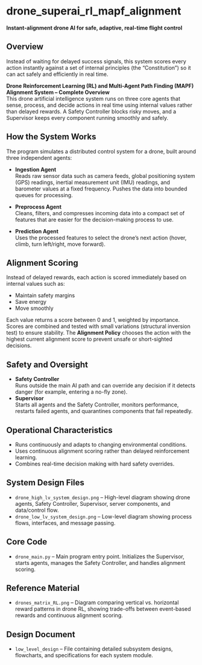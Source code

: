# drone_superai_rl_mapf_alignment 
**Instant-alignment drone AI for safe, adaptive, real-time flight control**

## Overview  
Instead of waiting for delayed success signals, this system scores every action instantly against a set of internal principles (the “Constitution”) so it can act safely and efficiently in real time.

**Drone Reinforcement Learning (RL) and Multi-Agent Path Finding (MAPF) Alignment System – Complete Overview**  
This drone artificial intelligence system runs on three core agents that sense, process, and decide actions in real time using internal values rather than delayed rewards. A Safety Controller blocks risky moves, and a Supervisor keeps every component running smoothly and safely.

## How the System Works  
The program simulates a distributed control system for a drone, built around three independent agents:

- **Ingestion Agent**  
  Reads raw sensor data such as camera feeds, global positioning system (GPS) readings, inertial measurement unit (IMU) readings, and barometer values at a fixed frequency. Pushes the data into bounded queues for processing.

- **Preprocess Agent**  
  Cleans, filters, and compresses incoming data into a compact set of features that are easier for the decision-making process to use.

- **Prediction Agent**  
  Uses the processed features to select the drone’s next action (hover, climb, turn left/right, move forward).

## Alignment Scoring  
Instead of delayed rewards, each action is scored immediately based on internal values such as:  
- Maintain safety margins  
- Save energy  
- Move smoothly  

Each value returns a score between 0 and 1, weighted by importance. Scores are combined and tested with small variations (structural inversion test) to ensure stability. The **Alignment Policy** chooses the action with the highest current alignment score to prevent unsafe or short-sighted decisions.

## Safety and Oversight  
- **Safety Controller**  
  Runs outside the main AI path and can override any decision if it detects danger (for example, entering a no-fly zone).  
- **Supervisor**  
  Starts all agents and the Safety Controller, monitors performance, restarts failed agents, and quarantines components that fail repeatedly.

## Operational Characteristics  
- Runs continuously and adapts to changing environmental conditions.  
- Uses continuous alignment scoring rather than delayed reinforcement learning.  
- Combines real-time decision making with hard safety overrides.

## System Design Files  
- `drone_high_lv_system_design.png` – High-level diagram showing drone agents, Safety Controller, Supervisor, server components, and data/control flow.  
- `drone_low_lv_system_design.png` – Low-level diagram showing process flows, interfaces, and message passing.  

## Core Code  
- `drone_main.py` – Main program entry point. Initializes the Supervisor, starts agents, manages the Safety Controller, and handles alignment scoring.

## Reference Material  
- `drones_matrix_RL.png` – Diagram comparing vertical vs. horizontal reward patterns in drone RL, showing trade-offs between event-based rewards and continuous alignment scoring.

## Design Document  
- `low_level_design` – File containing detailed subsystem designs, flowcharts, and specifications for each system module.
